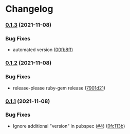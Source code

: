 # Changelog

### [0.1.3](https://www.github.com/M123-dev/fastlane-plugin-flutter_dart_version_manager/compare/v0.1.2...v0.1.3) (2021-11-08)


### Bug Fixes

* automated version ([00fb8ff](https://www.github.com/M123-dev/fastlane-plugin-flutter_dart_version_manager/commit/00fb8ff77295c66c07b79bc613bdb3dfd4f88461))

### [0.1.2](https://www.github.com/M123-dev/fastlane-plugin-flutter_dart_version_manager/compare/v0.1.1...v0.1.2) (2021-11-08)


### Bug Fixes

* release-please ruby-gem release ([7901d21](https://www.github.com/M123-dev/fastlane-plugin-flutter_dart_version_manager/commit/7901d21256e44bdcc3d4fe7cf99a72decaca7883))

### [0.1.1](https://www.github.com/M123-dev/fastlane-plugin-flutter_dart_version_manager/compare/v0.1.0...v0.1.1) (2021-11-08)


### Bug Fixes

* Ignore additional "version" in pubspec ([#4](https://www.github.com/M123-dev/fastlane-plugin-flutter_dart_version_manager/issues/4)) ([0fc113b](https://www.github.com/M123-dev/fastlane-plugin-flutter_dart_version_manager/commit/0fc113b297f1f5582c5ec1cf1d2d6badb77efd44))
